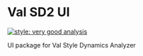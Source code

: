 # Val SD2 UI

[![style: very good analysis][very_good_analysis_badge]][very_good_analysis_link]

UI package for Val Style Dynamics Analyzer

[very_good_analysis_badge]: https://img.shields.io/badge/style-very_good_analysis-B22C89.svg
[very_good_analysis_link]: https://pub.dev/packages/very_good_analysis
